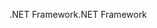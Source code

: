 <span data-ttu-id="1bec1-101">.NET Framework</span><span class="sxs-lookup"><span data-stu-id="1bec1-101">.NET Framework</span></span>